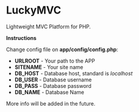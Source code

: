 # LuckyMVC

Lightweight MVC Platform for PHP.

**Instructions**

Change config file on **app/config/config.php**:
- **URLROOT** - Your path to the APP
- **SITENAME** - Your site name
- **DB_HOST** - Database host, standard is *localhost*
- **DB_USER** - Database username
- **DB_PASS** - Database password
- **DB_NAME** - Database Name

More info will be added in the future.
